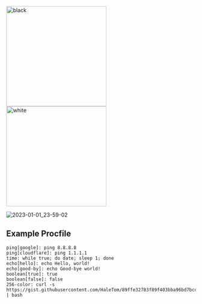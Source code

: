 <img width="266" alt="black" src="https://user-images.githubusercontent.com/316079/210174802-20196383-f5e4-46ab-8d14-ecf38f0d3c75.png#gh-dark-mode-only">
<img width="266" alt="white" src="https://user-images.githubusercontent.com/316079/210174805-327ffbee-e147-446a-813d-cd23b1f36670.png#gh-light-mode-only">

![2023-01-01_23-59-02](https://user-images.githubusercontent.com/316079/210175163-e47e973f-d470-4946-bfba-449e09a4a904.gif)

## Example Procfile

```
ping[google]: ping 8.8.8.8
ping[cloudflare]: ping 1.1.1.1
time: while true; do date; sleep 1; done
echo[hello]: echo Hello, world!
echo[good-by]: echo Good-bye world!
boolean[true]: true
boolean[false]: false
256-color: curl -s https://gist.githubusercontent.com/HaleTom/89ffe32783f89f403bba96bd7bcd1263/raw/e50a28ec54188d2413518788de6c6367ffcea4f7/print256colours.sh | bash
```
